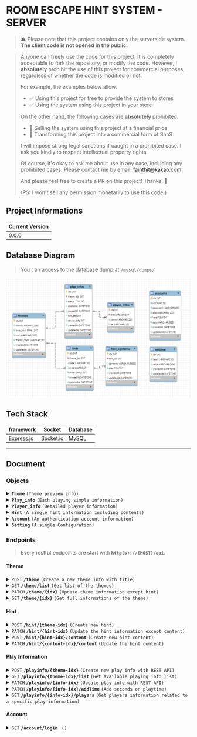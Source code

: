 # ROOM ESCAPE HINT SYSTEM - **SERVER**

> ⚠️ Please note that this project contains only the serverside system. **The client code is not opened in the public.**

> Anyone can freely use the code for this project. It is completely acceptable to fork the repository, or modify the code. However, I **absolutely** prohibit the use of this project for commercial purposes, regardless of whether the code is modified or not.
>
> For example, the examples below allow.
>
> -   ✅ Using this project for free to provide the system to stores
> -   ✅ Using the system using this project in your store
>
> On the other hand, the following cases are **absolutely** prohibited.
>
> -   🚫 Selling the system using this project at a financial price
> -   🚫 Transforming this project into a commercial form of SaaS
>
> I will impose strong legal sanctions if caught in a prohibited case. I ask you kindly to respect intellectual property rights.
>
> Of course, it's okay to ask me about use in any case, including any prohibited cases.
> Please contact me by email: fainthit@kakao.com
>
> And please feel free to create a PR on this project! Thanks. 🤗
>
> (PS: I won't sell any permission monetarily to use this code.)

## Project Informations

| Current Version |
| --------------- |
| 0.0.0           |

## Database Diagram

> You can access to the database dump at `/mysql/dumps/`

![DataBase Diagram](DBstructure.png)

## Tech Stack

| framework  | Socket    | Database |
| ---------- | --------- | -------- |
| Express.js | Socket.io | MySQL    |

---

## Document

### Objects

<details>
<summary>
<code><b>Theme</b></code>
<code>(Theme preview info)</code>
</summary>

##### Theme

> | key         | description                                | type   | default  |
> | ----------- | ------------------------------------------ | ------ | -------- |
> | idx         | The identified number of the theme         | Int    |          |
> | name        | The name or the title of the theme         | String |          |
> | time_limit  | The theme's limit time in minutes          | Int    | `60`     |
> | icon        | The theme's icon image URL                 | String |          |
> | theme_color | The CSS color code of the theme main color | String | `'#000'` |
> | createdAt   | When the theme has been created            | Date   |          |
> | updatedAt   | When the theme has been updated at last    | Date   |          |

</details>

<details>
<summary>
<code><b>Play_info</b></code>
<code>(Each playing simple information)</code>
</summary>

##### Play_info

> | key         | description                                                      | type | default |
> | ----------- | ---------------------------------------------------------------- | ---- | ------- |
> | idx         | The identified number of the playing info                        | Int  |         |
> | theme_idx   | The linked theme idx                                             | Int  |         |
> | status      | Theme playing status                                             | Int  | `0`     |
> | startedAt   | The exact time of the start playing. `Null` when `status` is `0` | Date |         |
> | pausedAt    | The exact time of the last pausing.                              | Date |         |
> | add_sec     | Seconds will be added to the total playing time.                 | Int  |         |
> | device_info | The socket id of the connected hint device.                      | Int  |         |
> | createdAt   | When the data has been created                                   | Date |         |
> | updatedAt   | When the data has been updated at last                           | Date |         |

##### Playing status

> | Value | meaning                                    |
> | ----- | ------------------------------------------ |
> | `0`   | Ready                                      |
> | `1`   | Playing                                    |
> | `2`   | Paused                                     |
> | `-1`  | Ended                                      |
> | `-2`  | Disconnected(Not sure if it would be used) |

</details>

<details>
<summary>
<code><b>Player_info</b></code>
<code>(Detailed player information)</code>
</summary>

##### Player_info

> | key  | description                        | type   | default |
> | ---- | ---------------------------------- | ------ | ------- |
> | name | The name of the player             | String |         |
> | tel  | The Telephone number of the player | String |         |

</details>

<details>
<summary>
<code><b>Hint</b></code>
<code>(A single hint information including contents)</code>
</summary>

##### Hint

> | key      | description                                                        | type   | default |
> | -------- | ------------------------------------------------------------------ | ------ | ------- |
> | idx      | The identified number of the hint                                  | Int    |         |
> | code     | Hint code                                                          | String |         |
> | progress | Progress of the hint for the whole theme (%)                       | Float  |         |
> | contents | Each element contains `idx(Int)`, `contents(String)`, `step(Int)`. | Array  |         |

</details>

<details>
<summary>
<code><b>Account</b></code>
<code>(An authentication account information)</code>
</summary>

##### Account

> | key       | description                                       | type        | default |
> | --------- | ------------------------------------------------- | ----------- | ------- |
> | idx       | Identified number of the account                  | Int         |         |
> | id        | Account ID                                        | String      |         |
> | password  | Account password                                  | String      |         |
> | alias     | Account alias (of course can be used as nickname) | String      |         |
> | level     | Security level                                    | Int         | 0       |
> | data      | Additional data                                   | JSON String |         |
> | createdAt | When the account has been created                 | Date        |         |
> | updatedAt | When the account has been updated at last         | Date        |         |

##### Security Level Indicator

> 'Allowed' informations are stored in `data` column.

> | level | account type              | accessable area                                                                                |
> | ----- | ------------------------- | ---------------------------------------------------------------------------------------------- |
> | 0     | Default Account           | N/A                                                                                            |
> | 1     | Low-Ranked Hint Device    | **readonly**: Allowed theme and hint informations                                              |
> | 2     | High-Ranked Hint Device   | **readonly**: Every themes and hints inforations                                               |
> | 3     | Low-Ranked Center Device  | Managing play info related to allowed themss and hints, **readonly**: Allowed themes and hints |
> | 4     | High-Ranked Center Device | Manaing every play infos, **readonly**: Every themes and hints                                 |
> | 5     | Low-Ranked Administrator  | Managing informations only related to allowed themes                                           |
> | 6     | High-Ranked Administrator | Managing every informations                                                                    |
> | 9     | Master                    | Able to access and edit every data except accounts ranked the same                             |
> | 99    | Root                      | God                                                                                            |

##### `data` column form

```json
{
    "allowed": [ {theme_idx1}, {theme_idx2}, ... ]
}
```

</details>

<details>
<summary>
<code><b>Setting</b></code>
<code>(A single Configuration)</code>
</summary>

> This table is free to use depending on how the clients work.

##### Setting

> | key   | description  | type   | default |
> | ----- | ------------ | ------ | ------- |
> | label | config label | String |         |
> | value | config value | String |         |

##### Configurations List

> | label | description | default value |
> | ----- | ----------- | ------------- |
> |       |             |               |

</details>

### Endpoints

> Every restful endpoints are start with **`http(s)://{HOST}/api`**.

#### Theme

<details>

<summary>
<code>POST</code>
<code><b>/theme</b></code>
<code>(Create a new theme info with title)</code>
</summary>

##### Headers

> | name             | required | data type | description                |
> | ---------------- | -------- | --------- | -------------------------- |
> | Authorization-id | Y        | String    | Requires level 6 or higher |
> | Authorization-pw | Y        | String    |                            |

##### Body

> | name | required | data type | description                             |
> | ---- | -------- | --------- | --------------------------------------- |
> | name | Y        | String    | The theme title (default `"New Theme"`) |

##### Responses

> | http code | content-type       | response                                   |
> | --------- | ------------------ | ------------------------------------------ |
> | `201`     | `application/json` | `{"message": "Created Successfully"}`      |
> | `401`     | `application/json` | `{"code":401,"message":"Unauthorized"}`    |
> | `403`     | `application/json` | `{"code":403,"message":"Low Security Lv"}` |
> | `500`     | `application/json` | `{"code":500,"message":"Unknown Error"}`   |

</details>

<details>

<summary>
<code>GET</code>
<code><b>/theme/list</b></code>
<code>(Get list of the themes)</code>
</summary>

##### Headers

> | name             | required | data type | description                |
> | ---------------- | -------- | --------- | -------------------------- |
> | Authorization-id | Y        | String    | Requires level 1 or higher |
> | Authorization-pw | Y        | String    |                            |

##### Responses

> | http code | content-type       | response                                   |
> | --------- | ------------------ | ------------------------------------------ |
> | `200`     | `application/json` | Array of [Theme](#Theme)                   |
> | `401`     | `application/json` | `{"code":401,"message":"Unauthorized"}`    |
> | `403`     | `application/json` | `{"code":403,"message":"Low Security Lv"}` |
> | `500`     | `application/json` | `{"code":500,"message":"Unknown Error"}`   |

</details>

<details>

<summary>
<code>PATCH</code>
<code><b>/theme/{idx}</b></code>
<code>(Update theme information except hint)</code>
</summary>

##### Headers

> | name             | required | data type | description                |
> | ---------------- | -------- | --------- | -------------------------- |
> | Authorization-id | Y        | String    | Requires level 5 or higher |
> | Authorization-pw | Y        | String    |                            |

##### Parameters

> | name | data type | description      |
> | ---- | --------- | ---------------- |
> | idx  | Int       | Target theme idx |

##### Body

> | name       | required | data type | description                                      |
> | ---------- | -------- | --------- | ------------------------------------------------ |
> | updateData | Y        | Object    | `{"{updatingValueKey}": "{valueToUpdate}", ...}` |

##### Responses

> | http code | content-type       | response                                   |
> | --------- | ------------------ | ------------------------------------------ |
> | `201`     | `application/json` | `{"message": "Patched Successfully"}`      |
> | `401`     | `application/json` | `{"code":401,"message":"Unauthorized"}`    |
> | `403`     | `application/json` | `{"code":403,"message":"Low Security Lv"}` |
> | `500`     | `application/json` | `{"code":500,"message":"Unknown Error"}`   |

</details>

<details>

<summary>
<code>GET</code>
<code><b>/theme/{idx}</b></code>
<code>(Get full informations of the theme)</code>
</summary>

##### Headers

> | name             | required | data type | description                |
> | ---------------- | -------- | --------- | -------------------------- |
> | Authorization-id | Y        | String    | Requires level 1 or higher |
> | Authorization-pw | Y        | String    |                            |

##### Parameters

> | name | data type | description      |
> | ---- | --------- | ---------------- |
> | idx  | Int       | Target theme idx |

##### Responses

> | http code | content-type       | response                                             |
> | --------- | ------------------ | ---------------------------------------------------- |
> | `200`     | `application/json` | [Theme](#Theme) but contains Array of [Hint](#Hint)s |
> | `401`     | `application/json` | `{"code":401,"message":"Unauthorized"}`              |
> | `403`     | `application/json` | `{"code":403,"message":"Low Security Lv"}`           |
> | `500`     | `application/json` | `{"code":500,"message":"Unknown Error"}`             |

</details>

#### Hint

<details>

<summary>
<code>POST</code>
<code><b>/hint/{theme-idx}</b></code>
<code>(Create new hint)</code>
</summary>

##### Headers

> | name             | required | data type | description                |
> | ---------------- | -------- | --------- | -------------------------- |
> | Authorization-id | Y        | String    | Requires level 5 or higher |
> | Authorization-pw | Y        | String    |                            |

##### Parameters

> | name      | data type | description      |
> | --------- | --------- | ---------------- |
> | theme-idx | Int       | Target theme idx |

##### Body

> | name     | required | data type | description                                           |
> | -------- | -------- | --------- | ----------------------------------------------------- |
> | code     | Y        | String    | Hintcode, the length must be shorter than 10          |
> | progress | N        | Float     | Theme progress                                        |
> | order    | N        | Int       | The order of the hint. The default order is the last. |

##### Responses

> | http code | content-type       | response                                   |
> | --------- | ------------------ | ------------------------------------------ |
> | `201`     | `application/json` | `{"message": "Created Successfully"}`      |
> | `401`     | `application/json` | `{"code":401,"message":"Unauthorized"}`    |
> | `403`     | `application/json` | `{"code":403,"message":"Low Security Lv"}` |
> | `500`     | `application/json` | `{"code":500,"message":"Unknown Error"}`   |

</details>

<details>

<summary>
<code>PATCH</code>
<code><b>/hint/{hint-idx}</b></code>
<code>(Update the hint information except content)</code>
</summary>

##### Headers

> | name             | required | data type | description                |
> | ---------------- | -------- | --------- | -------------------------- |
> | Authorization-id | Y        | String    | Requires level 5 or higher |
> | Authorization-pw | Y        | String    |                            |

##### Parameters

> | name     | data type | description     |
> | -------- | --------- | --------------- |
> | hint-idx | Int       | Target hint idx |

##### Body

> | name       | required | data type | description                                      |
> | ---------- | -------- | --------- | ------------------------------------------------ |
> | updateData | Y        | Object    | `{"{updatingValueKey}": "{valueToUpdate}", ...}` |

##### Responses

> | http code | content-type       | response                                   |
> | --------- | ------------------ | ------------------------------------------ |
> | `201`     | `application/json` | `{"message": "Patched Successfully"}`      |
> | `401`     | `application/json` | `{"code":401,"message":"Unauthorized"}`    |
> | `403`     | `application/json` | `{"code":403,"message":"Low Security Lv"}` |
> | `500`     | `application/json` | `{"code":500,"message":"Unknown Error"}`   |

</details>

<details>

<summary>
<code>POST</code>
<code><b>/hint/{hint-idx}/content</b></code>
<code>(Create new hint content)</code>
</summary>

##### Headers

> | name             | required | data type | description                |
> | ---------------- | -------- | --------- | -------------------------- |
> | Authorization-id | Y        | String    | Requires level 5 or higher |
> | Authorization-pw | Y        | String    |                            |

##### Parameters

> | name     | data type | description     |
> | -------- | --------- | --------------- |
> | hint-idx | Int       | Target hint idx |

##### Body

> | name     | required | data type | description                                 |
> | -------- | -------- | --------- | ------------------------------------------- |
> | contents | N        | String    | The hint content. Using common HTML syntax. |
> | step     | N        | Int       | The hint step.                              |

##### Responses

> | http code | content-type       | response                                   |
> | --------- | ------------------ | ------------------------------------------ |
> | `201`     | `application/json` | `{"message": "Created Successfully"}`      |
> | `401`     | `application/json` | `{"code":401,"message":"Unauthorized"}`    |
> | `403`     | `application/json` | `{"code":403,"message":"Low Security Lv"}` |
> | `500`     | `application/json` | `{"code":500,"message":"Unknown Error"}`   |

</details>

<details>

<summary>
<code>PATCH</code>
<code><b>/hint/{content-idx}/content</b></code>
<code>(Update the hint content)</code>
</summary>

##### Headers

> | name             | required | data type | description                |
> | ---------------- | -------- | --------- | -------------------------- |
> | Authorization-id | Y        | String    | Requires level 5 or higher |
> | Authorization-pw | Y        | String    |                            |

##### Parameters

> | name        | data type | description        |
> | ----------- | --------- | ------------------ |
> | content-idx | Int       | Target content idx |

##### Body

> | name     | required | data type | description                                 |
> | -------- | -------- | --------- | ------------------------------------------- |
> | contents | N        | String    | The hint content. Using common HTML syntax. |
> | step     | N        | Int       | The hint step. The default step is `1`.     |

##### Responses

> | http code | content-type       | response                                   |
> | --------- | ------------------ | ------------------------------------------ |
> | `201`     | `application/json` | `{"message": "Patched Successfully"}`      |
> | `401`     | `application/json` | `{"code":401,"message":"Unauthorized"}`    |
> | `403`     | `application/json` | `{"code":403,"message":"Low Security Lv"}` |
> | `500`     | `application/json` | `{"code":500,"message":"Unknown Error"}`   |

</details>

#### Play Information

<details>

<summary>
<code>POST</code>
<code><b>/playinfo/{theme-idx}</b></code>
<code>(Create new play info with REST API)</code>
</summary>

##### Headers

> | name             | required | data type | description                |
> | ---------------- | -------- | --------- | -------------------------- |
> | Authorization-id | Y        | String    | Requires level 3 or higher |
> | Authorization-pw | Y        | String    |                            |

##### Parameters

> | name      | data type | description      |
> | --------- | --------- | ---------------- |
> | theme-idx | Int       | Target theme idx |

##### Body

> | name     | required | data type | description                                              |
> | -------- | -------- | --------- | -------------------------------------------------------- |
> | status   | N        | Int       | The default value is `0`.                                |
> | staredAt | N        | Date      | The default value is current time.                       |
> | add_sec  | N        | int       | The added seconds to playtime. The default value is `0`. |

##### Responses

> | http code | content-type       | response                                   |
> | --------- | ------------------ | ------------------------------------------ |
> | `201`     | `application/json` | `{"message": "Created Successfully"}`      |
> | `401`     | `application/json` | `{"code":401,"message":"Unauthorized"}`    |
> | `403`     | `application/json` | `{"code":403,"message":"Low Security Lv"}` |
> | `500`     | `application/json` | `{"code":500,"message":"Unknown Error"}`   |

</details>

<details>

<summary>
<code>GET</code>
<code><b>/playinfo/{theme-idx}/list</b></code>
<code>(Get available playing info list)</code>
</summary>

##### Headers

> | name             | required | data type | description                |
> | ---------------- | -------- | --------- | -------------------------- |
> | Authorization-id | Y        | String    | Requires level 3 or higher |
> | Authorization-pw | Y        | String    |                            |

##### Parameters

> | name      | data type | description      |
> | --------- | --------- | ---------------- |
> | theme-idx | Int       | Target theme idx |

##### URI Query

> | name   | required | data type | description                                      |
> | ------ | -------- | --------- | ------------------------------------------------ |
> | status | N        | Int       | Get results only have the same `status` value    |
> | theme  | N        | Int       | Get results only have the same `theme_idx` value |

##### Responses

> | http code | content-type       | response                                   |
> | --------- | ------------------ | ------------------------------------------ |
> | `200`     | `application/json` | Array of [Play_info](#Play_info)           |
> | `401`     | `application/json` | `{"code":401,"message":"Unauthorized"}`    |
> | `403`     | `application/json` | `{"code":403,"message":"Low Security Lv"}` |
> | `500`     | `application/json` | `{"code":500,"message":"Unknown Error"}`   |

</details>

<details>

<summary>
<code>PATCH</code>
<code><b>/playinfo/{info-idx}</b></code>
<code>(Update play info with REST API)</code>
</summary>

##### Headers

> | name             | required | data type | description                |
> | ---------------- | -------- | --------- | -------------------------- |
> | Authorization-id | Y        | String    | Requires level 3 or higher |
> | Authorization-pw | Y        | String    |                            |

##### Parameters

> | name     | data type | description     |
> | -------- | --------- | --------------- |
> | info-idx | Int       | Target info idx |

##### Body

> | name       | required | data type | description                                      |
> | ---------- | -------- | --------- | ------------------------------------------------ |
> | updateData | Y        | Object    | `{"{updatingValueKey}": "{valueToUpdate}", ...}` |

##### Responses

> | http code | content-type       | response                                   |
> | --------- | ------------------ | ------------------------------------------ |
> | `201`     | `application/json` | `{"message": "Patched Successfully"}`      |
> | `401`     | `application/json` | `{"code":401,"message":"Unauthorized"}`    |
> | `403`     | `application/json` | `{"code":403,"message":"Low Security Lv"}` |
> | `500`     | `application/json` | `{"code":500,"message":"Unknown Error"}`   |

</details>

<details>

<summary>
<code>PATCH</code>
<code><b>/playinfo/{info-idx}/addTime</b></code>
<code>(Add seconds on playtime)</code>
</summary>

##### Headers

> | name             | required | data type | description                |
> | ---------------- | -------- | --------- | -------------------------- |
> | Authorization-id | Y        | String    | Requires level 3 or higher |
> | Authorization-pw | Y        | String    |                            |

##### Parameters

> | name     | data type | description     |
> | -------- | --------- | --------------- |
> | info-idx | Int       | Target info idx |

##### Body

> | name    | required | data type | description                            |
> | ------- | -------- | --------- | -------------------------------------- |
> | add_sec | Y        | Int       | Of course it can be a negative number. |

##### Responses

> | http code | content-type       | response                                   |
> | --------- | ------------------ | ------------------------------------------ |
> | `201`     | `application/json` | `{"message": "Added Successfully"}`        |
> | `401`     | `application/json` | `{"code":401,"message":"Unauthorized"}`    |
> | `403`     | `application/json` | `{"code":403,"message":"Low Security Lv"}` |
> | `500`     | `application/json` | `{"code":500,"message":"Unknown Error"}`   |

</details>

<details>

<summary>
<code>GET</code>
<code><b>/playinfo/{info-idx}/players</b></code>
<code>(Get players information related to a specific play information)</code>
</summary>

##### Headers

> | name             | required | data type | description                |
> | ---------------- | -------- | --------- | -------------------------- |
> | Authorization-id | Y        | String    | Requires level 5 or higher |
> | Authorization-pw | Y        | String    |                            |

##### Parameters

> | name     | data type | description     |
> | -------- | --------- | --------------- |
> | info-idx | Int       | Target info idx |

##### Responses

> | http code | content-type       | response                                   |
> | --------- | ------------------ | ------------------------------------------ |
> | `200`     | `application/json` | Array of [Player_info](#Player_info)       |
> | `401`     | `application/json` | `{"code":401,"message":"Unauthorized"}`    |
> | `403`     | `application/json` | `{"code":403,"message":"Low Security Lv"}` |
> | `500`     | `application/json` | `{"code":500,"message":"Unknown Error"}`   |

</details>

#### Account

<details>

<summary>
<code>GET</code>
<code><b>/account/login </b></code>
<code>()</code>
</summary>

##### Headers

> | name          | required | data type | description |
> | ------------- | -------- | --------- | ----------- |
> | Authorization | Y        | String    |             |

##### Parameters

> | name | required | data type | description |
> | ---- | -------- | --------- | ----------- |
> |      | Y        |           |             |

##### Responses

> | http code | content-type               | response                                |
> | --------- | -------------------------- | --------------------------------------- |
> | `201`     | `text/plain;charset=UTF-8` |                                         |
> | `401`     | `application/json`         | `{"code":401,"message":"Unauthorized"}` |

</details>
